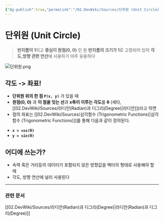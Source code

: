 ```yaml
---
{"dg-publish":true,"permalink":"/02.DevWiki/Sources/단위원 (Unit Circle)/","noteIcon":""}
---
```


# 단위원 (Unit Circle)

> **반지름이 1**이고 **중심이 원점(0, 0)** 인 원
> **반지름의 크기가 1**로 고정되어 있어 **각도,방향 관련 연산**에 사용하기 아주 유용하다

![단위원.png](/img/user/02.DevWiki/Sources/Files/%EB%8B%A8%EC%9C%84%EC%9B%90.png)
## 각도 -> 좌표!

* **단위원 위의 한 점 `P(x, y)`** 가 있을 때
* **원점(0, 0)** 과 **이 점을 잇는 선**과 **x축이 이루는 각도**를 **θ** (세타, [[02.DevWiki/Sources/라디안(Radian)과 디그리(Degree)\|라디안]])라고 하면
* 점의 좌표는 [[02.DevWiki/Sources/삼각함수 (Trigonometric Functions)\|삼각함수 (Trigonometric Functions)]]를 통해 다음과 같이 정의된다.

-   **`x = cos(θ)`**
-   **`y = sin(θ)`**

## 어디에 쓰는가?

* 속력 혹은 거리등의 데이터가 포함되지 않은 방향값을 벡터의 형태로 사용해야 할 때
* 각도, 방향 연산에 널리 사용된다

---
### 관련 문서
[[02.DevWiki/Sources/라디안(Radian)과 디그리(Degree)\|라디안(Radian)과 디그리(Degree)]]
